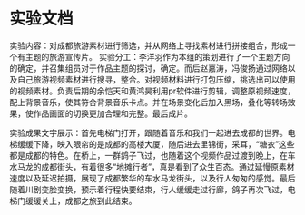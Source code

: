 # 实验文档
实验内容：对成都旅游素材进行筛选，并从网络上寻找素材进行拼接组合，形成一个有主题的旅游宣传片。
实验分工：李洋羽作为本组的策划进行了一个主题方向的确定，并召集组员对于作品主题的探讨，确定。而后赵嘉涛，冯俊扬通过网络以及自己旅游视频素材进行搜寻，整合。对视频材料进行打包压缩，挑选出可以使用的视频素材。负责后期的余恺天和黄鸿昊利用pr软件进行剪辑，调整原视频速度，配上背景音乐，使其符合背景音乐卡点。并在场景变化后加入黑场，叠化等转场效果，使作品画面的切换更加合理和完整。最后成片。

实验成果文字展示：首先电梯门打开，跟随着音乐和我们一起进去成都的世界。电梯缓缓下降，映入眼帘的是成都的高楼大厦，随后进去里锦街，采耳，“糖衣”这些都是成都的特色。在桥上，一群鸽子飞过，也随着这个视频作品过渡到晚上，在车水马龙的成都街头，有着很多“地摊行者”，真是看到了众生百态。通过延慢原素材速度以及延迟拍摄，展现了成都繁华的车水马龙街头，以及行人匆匆的感觉。最后随着川剧变脸变换，预示着行程快要结束，行人缓缓走过行廊，鸽子再次飞过，电梯门缓缓关上，成都之旅到此结束。


